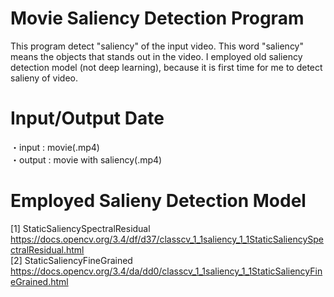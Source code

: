 # Movie Saliency Detection Program

This program detect "saliency" of the input video. This word "saliency" means the objects that stands out in the video.
I employed old saliency detection model (not deep learning), because it is first time for me to detect salieny of video.

# Input/Output Date
・input  : movie(.mp4)  
・output : movie with saliency(.mp4) 

# Employed Salieny Detection Model
[1] StaticSaliencySpectralResidual  
https://docs.opencv.org/3.4/df/d37/classcv_1_1saliency_1_1StaticSaliencySpectralResidual.html  
[2] StaticSaliencyFineGrained  
https://docs.opencv.org/3.4/da/dd0/classcv_1_1saliency_1_1StaticSaliencyFineGrained.html
